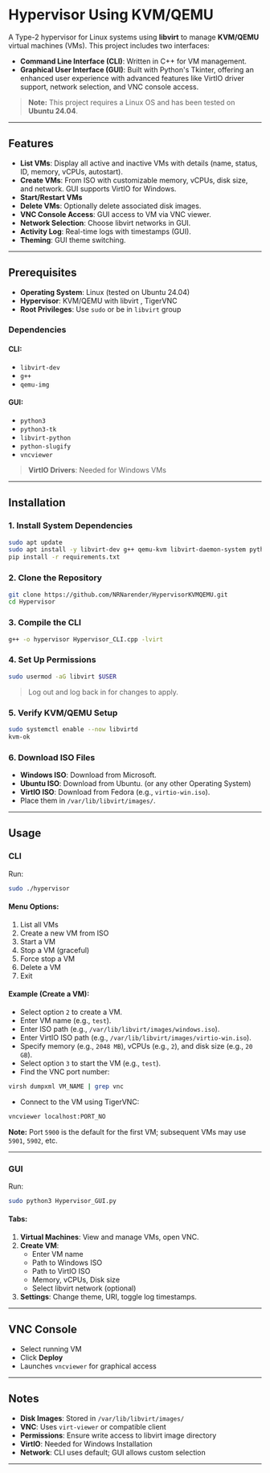 # Hypervisor Using KVM/QEMU

A Type-2 hypervisor for Linux systems using **libvirt** to manage **KVM/QEMU** virtual machines (VMs). This project includes two interfaces:

- **Command Line Interface (CLI)**: Written in C++ for VM management.
- **Graphical User Interface (GUI)**: Built with Python's Tkinter, offering an enhanced user experience with advanced features like VirtIO driver support, network selection, and VNC console access.

> **Note:** This project requires a Linux OS and has been tested on **Ubuntu 24.04**.

---

## Features

- **List VMs**: Display all active and inactive VMs with details (name, status, ID, memory, vCPUs, autostart).
- **Create VMs**: From ISO with customizable memory, vCPUs, disk size, and network. GUI supports VirtIO for Windows.
- **Start/Restart VMs**
- **Delete VMs**: Optionally delete associated disk images.
- **VNC Console Access**: GUI access to VM via VNC viewer.
- **Network Selection**: Choose libvirt networks in GUI.
- **Activity Log**: Real-time logs with timestamps (GUI).
- **Theming**: GUI theme switching.

---

## Prerequisites

- **Operating System**: Linux (tested on Ubuntu 24.04)
- **Hypervisor**: KVM/QEMU with libvirt , TigerVNC 
- **Root Privileges**: Use `sudo` or be in `libvirt` group

### Dependencies

#### CLI:
- `libvirt-dev`
- `g++`
- `qemu-img`

#### GUI:
- `python3`
- `python3-tk`
- `libvirt-python`
- `python-slugify`
- `vncviewer`

> **VirtIO Drivers**: Needed for Windows VMs 

---

## Installation

### 1. Install System Dependencies

```bash
sudo apt update
sudo apt install -y libvirt-dev g++ qemu-kvm libvirt-daemon-system python3 python3-pip python3-tk virt-viewer
pip install -r requirements.txt
```

### 2. Clone the Repository

```bash
git clone https://github.com/NRNarender/HypervisorKVMQEMU.git
cd Hypervisor
```

### 3. Compile the CLI

```bash
g++ -o hypervisor Hypervisor_CLI.cpp -lvirt
```

### 4. Set Up Permissions

```bash
sudo usermod -aG libvirt $USER
```

> Log out and log back in for changes to apply.

### 5. Verify KVM/QEMU Setup

```bash
sudo systemctl enable --now libvirtd
kvm-ok
```

### 6. Download ISO Files

- **Windows ISO**: Download from Microsoft.
- **Ubuntu ISO**: Download from Ubuntu. (or any other Operating System)
- **VirtIO ISO**: Download from Fedora (e.g., `virtio-win.iso`).
- Place them in `/var/lib/libvirt/images/`.

---

## Usage

### CLI

Run:

```bash
sudo ./hypervisor
```

#### Menu Options:

1. List all VMs  
2. Create a new VM from ISO  
3. Start a VM  
4. Stop a VM (graceful)  
5. Force stop a VM  
6. Delete a VM  
7. Exit  

#### Example (Create a VM):

- Select option `2` to create a VM.
- Enter VM name (e.g., `test`).
- Enter ISO path (e.g., `/var/lib/libvirt/images/windows.iso`).
- Enter VirtIO ISO path (e.g., `/var/lib/libvirt/images/virtio-win.iso`).
- Specify memory (e.g., `2048 MB`), vCPUs (e.g., `2`), and disk size (e.g., `20 GB`).
- Select option `3` to start the VM (e.g., `test`).
- Find the VNC port number:
```bash
virsh dumpxml VM_NAME | grep vnc
```
- Connect to the VM using TigerVNC:
```bash
vncviewer localhost:PORT_NO   
```
**Note:** Port `5900` is the default for the first VM; subsequent VMs may use `5901`, `5902`, etc.

---

### GUI

Run:

```bash
sudo python3 Hypervisor_GUI.py
```

#### Tabs:

1. **Virtual Machines**: View and manage VMs, open VNC.
2. **Create VM**:
   - Enter VM name
   - Path to Windows ISO
   - Path to VirtIO ISO
   - Memory, vCPUs, Disk size
   - Select libvirt network (optional)
3. **Settings**: Change theme, URI, toggle log timestamps.

---


## VNC Console

- Select running VM
- Click **Deploy**
- Launches `vncviewer` for graphical access

---

## Notes

- **Disk Images**: Stored in `/var/lib/libvirt/images/`
- **VNC**: Uses `virt-viewer` or compatible client
- **Permissions**: Ensure write access to libvirt image directory
- **VirtIO**: Needed for Windows Installation
- **Network**: CLI uses default; GUI allows custom selection

---

